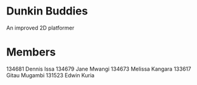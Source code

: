 # Dunkin Buddies
An improved 2D platformer
# Members
134681 Dennis Issa
134679 Jane Mwangi
134673 Melissa Kangara
133617 Gitau Mugambi
131523 Edwin Kuria
